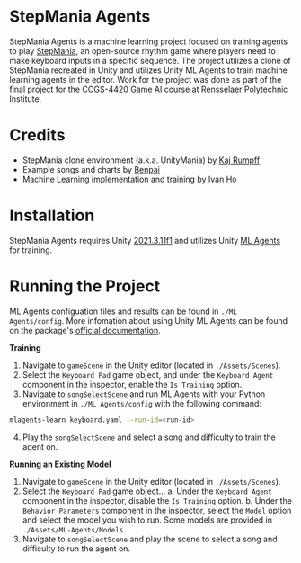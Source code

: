 # StepMania Agents

StepMania Agents is a machine learning project focused on training agents to play [StepMania](https://github.com/stepmania/stepmania), 
an open-source rhythm game where players need to make keyboard inputs in a specific sequence. The project utilizes a clone of 
StepMania recreated in Unity and utilizes Unity ML Agents to train machine learning agents in the editor. Work for the project was 
done as part of the final project for the COGS-4420 Game AI course at Rensselaer Polytechnic Institute.

# Credits
 - StepMania clone environment (a.k.a. UnityMania) by [Kaj Rumpff](https://github.com/rumpff/unitymania)
 - Example songs and charts by [Benpai](https://www.patreon.com/noticemebenpai)
 - Machine Learning implementation and training by [Ivan Ho](https://github.com/Corppet)

# Installation

StepMania Agents requires Unity [2021.3.11f1](https://unity.com/releases/editor/whats-new/2021.3.11) and utilizes Unity 
[ML Agents](https://github.com/Unity-Technologies/ml-agents) for training.

# Running the Project

ML Agents configuation files and results can be found in `./ML Agents/config`. 
More infomation about using Unity ML Agents can be found on the package's [official documentation](https://github.com/Unity-Technologies/ml-agents/blob/develop/docs/Training-ML-Agents.md).

**Training** 
  1. Navigate to `gameScene` in the Unity editor (located in `./Assets/Scenes`).
  2. Select the `Keyboard Pad` game object, and under the `Keyboard Agent` component in the inspector, enable the `Is Training` option.
  3. Navigate to `songSelectScene` and run ML Agents with your Python environment in `./ML Agents/config` with the following command:
```sh
mlagents-learn keyboard.yaml --run-id=<run-id>
```
  4. Play the `songSelectScene` and select a song and difficulty to train the agent on.

**Running an Existing Model**
  1. Navigate to `gameScene` in the Unity editor (located in `./Assets/Scenes`).
  2. Select the `Keyboard Pad` game object...
     a. Under the `Keyboard Agent` component in the inspector, disable the `Is Training` option.
     b. Under the `Behavior Parameters` component in the inspector, select the `Model` option and select the model you wish to run.
        Some models are provided in `./Assets/ML-Agents/Models`.
  3. Navigate to `songSelectScene` and play the scene to select a song and difficulty to run the agent on.
